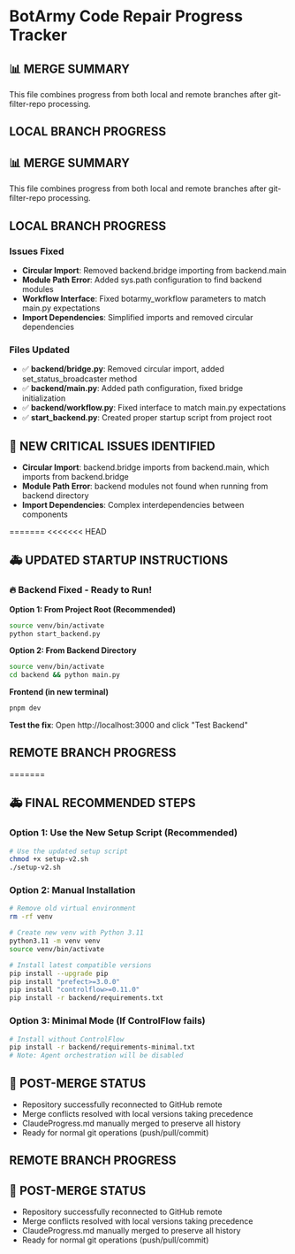 # BotArmy Code Repair Progress Tracker

## 📊 MERGE SUMMARY
This file combines progress from both local and remote branches after git-filter-repo processing.

## LOCAL BRANCH PROGRESS

## 📊 MERGE SUMMARY
This file combines progress from both local and remote branches after git-filter-repo processing.

## LOCAL BRANCH PROGRESS

### Issues Fixed
- **Circular Import**: Removed backend.bridge importing from backend.main
- **Module Path Error**: Added sys.path configuration to find backend modules
- **Workflow Interface**: Fixed botarmy_workflow parameters to match main.py expectations
- **Import Dependencies**: Simplified imports and removed circular dependencies

### Files Updated  
- ✅ **backend/bridge.py**: Removed circular import, added set_status_broadcaster method
- ✅ **backend/main.py**: Added path configuration, fixed bridge initialization
- ✅ **backend/workflow.py**: Fixed interface to match main.py expectations
- ✅ **start_backend.py**: Created proper startup script from project root

## 🚨 NEW CRITICAL ISSUES IDENTIFIED
- **Circular Import**: backend.bridge imports from backend.main, which imports from backend.bridge
- **Module Path Error**: backend modules not found when running from backend directory
- **Import Dependencies**: Complex interdependencies between components

=======
<<<<<<< HEAD
## 🚑 UPDATED STARTUP INSTRUCTIONS

### 🔥 Backend Fixed - Ready to Run!

**Option 1: From Project Root (Recommended)**
```bash
source venv/bin/activate
python start_backend.py
```

**Option 2: From Backend Directory**  
```bash
source venv/bin/activate
cd backend && python main.py
```

**Frontend (in new terminal)**
```bash
pnpm dev
```

**Test the fix**: Open http://localhost:3000 and click "Test Backend"


## REMOTE BRANCH PROGRESS  
=======
## 🚑 FINAL RECOMMENDED STEPS

### Option 1: Use the New Setup Script (Recommended)
```bash
# Use the updated setup script
chmod +x setup-v2.sh
./setup-v2.sh
```

### Option 2: Manual Installation
```bash
# Remove old virtual environment
rm -rf venv

# Create new venv with Python 3.11
python3.11 -m venv venv
source venv/bin/activate

# Install latest compatible versions
pip install --upgrade pip
pip install "prefect>=3.0.0"
pip install "controlflow>=0.11.0"
pip install -r backend/requirements.txt
```

### Option 3: Minimal Mode (If ControlFlow fails)
```bash
# Install without ControlFlow
pip install -r backend/requirements-minimal.txt
# Note: Agent orchestration will be disabled
```


## 🔄 POST-MERGE STATUS
- Repository successfully reconnected to GitHub remote
- Merge conflicts resolved with local versions taking precedence
- ClaudeProgress.md manually merged to preserve all history
- Ready for normal git operations (push/pull/commit)

## REMOTE BRANCH PROGRESS  

## 🔄 POST-MERGE STATUS
- Repository successfully reconnected to GitHub remote
- Merge conflicts resolved with local versions taking precedence
- ClaudeProgress.md manually merged to preserve all history
- Ready for normal git operations (push/pull/commit)
